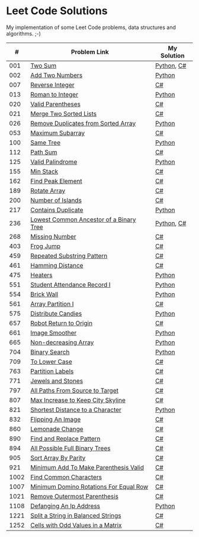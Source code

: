 # Leet Code Solutions

My implementation of some Leet Code problems, data structures and algorithms. ;-)

| #     | Problem Link                                           |  My Solution                                           |
| ----- | -----------------------------------------------------  | -----------------------------------------------------  |
| 001   | [Two Sum](https://leetcode.com/problems/two-sum/)  | [Python](https://github.com/Roiw/LeetCode/blob/master/Python/001_TwoSum.py), [C#](https://github.com/Roiw/LeetCode/blob/master/C%23/1_TwoSum.cs) |
| 002   | [Add Two Numbers](https://leetcode.com/problems/add-two-numbers/)  | [Python](https://github.com/Roiw/LeetCode/blob/master/Python/002_AddTwoNumbers.py) |      
| 007   | [Reverse Integer](https://leetcode.com/problems/reverse-integer/)  | [C#](https://github.com/Roiw/LeetCode/blob/master/C%23/7_ReverseInteger.cs) |   
| 013   | [Roman to Integer](https://leetcode.com/problems/roman-to-integer/)  | [Python](https://github.com/Roiw/LeetCode/blob/master/Python/013_RomantoInteger.py) |   
| 020   | [Valid Parentheses](https://leetcode.com/problems/valid-parentheses/)  | [C#](https://github.com/Roiw/LeetCode/blob/master/C%23/20_ValidParentheses.cs) |   
| 021   | [Merge Two Sorted Lists](https://leetcode.com/problems/merge-two-sorted-lists/)  | [C#](https://github.com/Roiw/LeetCode/blob/master/C%23/21_MergeTwoSortedLists.cs) |   
| 026   | [Remove Duplicates from Sorted Array](https://leetcode.com/problems/remove-duplicates-from-sorted-array/)  | [Python](https://github.com/Roiw/LeetCode/blob/master/Python/26_RemoveDuplicatesFromSortedArray.py) |    
| 053   | [Maximum Subarray](https://leetcode.com/problems/maximum-subarray/)  | [C#](https://github.com/Roiw/LeetCode/blob/master/C%23/53_MaximumSubarray.cs) |   
| 100   | [Same Tree](https://leetcode.com/problems/same-tree/)  | [Python](https://github.com/Roiw/LeetCode/blob/master/Python/100_SameTree.py) |      
| 112   | [Path Sum](https://leetcode.com/problems/path-sum/)  | [C#](https://github.com/Roiw/LeetCode/blob/master/C%23/112_PathSum.cs) |   
| 125   | [Valid Palindrome](https://leetcode.com/problems/valid-palindrome/)  | [Python](https://github.com/Roiw/LeetCode/blob/master/Python/125_ValidPalindrome.py) |     
| 155   | [Min Stack](https://leetcode.com/problems/min-stack/)  | [C#](https://github.com/Roiw/LeetCode/blob/master/C%23/155_MinStack.cs) |   
| 162   | [Find Peak Element](https://leetcode.com/problems/find-peak-element/)  | [C#](https://github.com/Roiw/LeetCode/blob/master/C%23/162_FindPeakElement.cs) |
| 189   | [Rotate Array](https://leetcode.com/problems/rotate-array/)  | [C#](https://github.com/Roiw/LeetCode/blob/master/C%23/189_RotateArray.cs) |   
| 200   | [Number of Islands](https://leetcode.com/problems/number-of-islands/) | [C#](https://github.com/Roiw/LeetCode/blob/master/C%23/200_NumberOfIslands.cs) |   
| 217   | [Contains Duplicate](https://leetcode.com/problems/contains-duplicate/)  | [Python](https://github.com/Roiw/LeetCode/blob/master/Python/217_ContainsDuplicate.py) |    
| 236   | [Lowest Common Ancestor of a Binary Tree](https://leetcode.com/problems/lowest-common-ancestor-of-a-binary-tree/)  | [Python](https://github.com/Roiw/LeetCode/blob/master/Python/236_LowestCommonAncestorOfABinaryTree.py), [C#](https://github.com/Roiw/LeetCode/blob/master/C%23/236_LowestCommonAncestorOfABinaryTree.cs) |    
| 268   | [Missing Number](https://leetcode.com/problems/missing-number/)  | [C#](https://github.com/Roiw/LeetCode/blob/master/C%23/268_MissingNumber.cs) |   
| 403   | [Frog Jump](https://leetcode.com/problems/frog-jump/)  | [C#](https://github.com/Roiw/LeetCode/blob/master/C%23/403_FrogJump.cs) |   
| 459   | [Repeated Substring Pattern](https://leetcode.com/problems/repeated-substring-pattern/)  | [C#](https://github.com/Roiw/LeetCode/blob/master/C%23/459_RepeatedSubstringPattern.cs) |   
| 461   | [Hamming Distance](https://leetcode.com/problems/hamming-distance/)  | [C#](https://github.com/Roiw/LeetCode/blob/master/C%23/461_HammingDistance.cs) |   
| 475   | [Heaters](https://leetcode.com/problems/heaters/)  | [Python](https://github.com/Roiw/LeetCode/blob/master/Python/475_Heaters.py) |   
| 551   | [Student Attendance Record I](https://leetcode.com/problems/student-attendance-record-i/)  | [Python](https://github.com/Roiw/LeetCode/blob/master/Python/551_StudentAttendanceRecordI.py) |   
| 554   | [Brick Wall](https://leetcode.com/problems/brick-wall/)  | [Python](https://github.com/Roiw/LeetCode/blob/master/Python/554_BrickWall.py) |   
| 561   | [Array Partition I](https://leetcode.com/problems/array-partition-i/)  | [C#](https://github.com/Roiw/LeetCode/blob/master/C%23/561_ArrayPartitionI.cs) 
| 575   | [Distribute Candies](https://leetcode.com/problems/distribute-candies/)  | [Python](https://github.com/Roiw/LeetCode/blob/master/Python/575_DistributeCandies.py) |     
| 657   | [Robot Return to Origin](https://leetcode.com/problems/robot-return-to-origin/)  | [C#](https://github.com/Roiw/LeetCode/blob/master/C%23/657_RobotReturnToOrigin.cs)  |    
| 661   | [Image Smoother](https://leetcode.com/problems/image-smoother/)  | [Python](https://github.com/Roiw/LeetCode/blob/master/Python/661_ImageSmoother.py) |    
| 665   | [Non-decreasing Array](https://leetcode.com/problems/non-decreasing-array/)  | [Python](https://github.com/Roiw/LeetCode/blob/master/Python/665_NonDecreasingArray.py) |    
| 704   | [Binary Search](https://leetcode.com/problems/binary-search/)  | [Python](https://github.com/Roiw/LeetCode/blob/master/Python/704_BinarySearch.py) |   
| 709   | [To Lower Case](https://leetcode.com/problems/to-lower-case/)  | [C#](https://github.com/Roiw/LeetCode/blob/master/C%23/709_ToLowerCase.cs) 
| 763   | [Partition Labels](https://leetcode.com/problems/partition-labels/)  | [C#](https://github.com/Roiw/LeetCode/blob/master/C%23/763_PartitionLabels.cs) 
| 771   | [Jewels and Stones](https://leetcode.com/problems/jewels-and-stones/)  | [C#](https://github.com/Roiw/LeetCode/blob/master/C%23/771_JewelsAndStones.cs) 
| 797   | [All Paths From Source to Target](https://leetcode.com/problems/all-paths-from-source-to-target/)  | [C#](https://github.com/Roiw/LeetCode/blob/master/C%23/797_AllPathsFromSourceToTarge.cs) 
| 807   | [Max Increase to Keep City Skyline](https://leetcode.com/problems/max-increase-to-keep-city-skyline/)  | [C#](https://github.com/Roiw/LeetCode/blob/master/C%23/807_MaxIncreaseToKeepCitySkyline.cs) 
| 821   | [Shortest Distance to a Character](https://leetcode.com/problems/shortest-distance-to-a-character/)  | [Python](https://github.com/Roiw/LeetCode/blob/master/Python/821_ShortestDistanceToACharacter.py) |
| 832   | [Flipping An Image](https://leetcode.com/problems/flipping-an-image/)  | [C#](https://github.com/Roiw/LeetCode/blob/master/C%23/832_FlippingAnImage.cs) 
| 860   | [Lemonade Change](https://leetcode.com/problems/lemonade-change/)  | [C#](https://github.com/Roiw/LeetCode/blob/master/C%23/860_LemonadeChange.cs) |      
| 890   | [Find and Replace Pattern](https://leetcode.com/problems/find-and-replace-pattern/)  | [C#](https://github.com/Roiw/LeetCode/blob/master/C%23/890_FindAndReplacePattern.cs) |      
| 894   | [All Possible Full Binary Trees](https://leetcode.com/problems/all-possible-full-binary-trees/)  | [C#](https://github.com/Roiw/LeetCode/blob/master/C%23/894_AllPossibleFullBinaryTrees.cs) |      
| 905   | [Sort Array By Parity](https://leetcode.com/problems/sort-array-by-parity/)  | [C#](https://github.com/Roiw/LeetCode/blob/master/C%23/905_SortArrayByParity.cs) | 
| 921   | [Minimum Add To Make Parenthesis Valid](https://leetcode.com/problems/minimum-add-to-make-parentheses-valid/)  | [C#](https://github.com/Roiw/LeetCode/blob/master/C%23/921_MinimumAddtoMakeParenthesesValid.cs) |      
| 1002   | [Find Common Characters](https://leetcode.com/problems/find-common-characters/)  | [C#](https://github.com/Roiw/LeetCode/blob/master/C%23/1002_FindCommonCharacters.cs) |   
| 1007   | [Minimum Domino Rotations For Equal Row](https://leetcode.com/problems/minimum-domino-rotations-for-equal-row/)  | [C#](https://github.com/Roiw/LeetCode/blob/master/C%23/1007_MinimumDominoRotationsForEqualRow.cs) |   
| 1021   | [Remove Outermost Parenthesis](https://leetcode.com/problems/remove-outermost-parentheses/)  | [C#](https://github.com/Roiw/LeetCode/blob/master/C%23/1021_RemoveOutermostParentheses.cs) |     
| 1108   | [Defanging An Ip Address](https://leetcode.com/problems/defanging-an-ip-address/)  | [Python](https://github.com/Roiw/LeetCode/blob/master/Python/1108_DefangingAnIpAddress.py) |     
| 1221   | [Split a String in Balanced Strings](https://leetcode.com/problems/split-a-string-in-balanced-strings/)  | [C#](https://github.com/Roiw/LeetCode/blob/master/C%23/1221_SplitAStringInBalancedStrings.cs) |  
| 1252   | [Cells with Odd Values in a Matrix](https://leetcode.com/problems/cells-with-odd-values-in-a-matrix/)  | [C#](https://github.com/Roiw/LeetCode/blob/master/C%23/1252_CellsWithOddValuesInAMatrix.cs) |     
